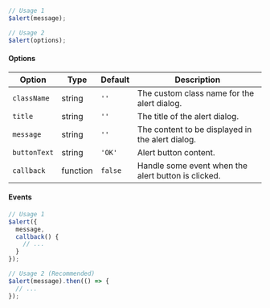 ```js
// Usage 1
$alert(message);

// Usage 2
$alert(options);
```

#### Options

| Option       | Type     | Default | Description                                         |
| ------------ | -------- | ------- | --------------------------------------------------- |
| `className`  | string   | `''`    | The custom class name for the alert dialog.         |
| `title`      | string   | `''`    | The title of the alert dialog.                      |
| `message`    | string   | `''`    | The content to be displayed in the alert dialog.    |
| `buttonText` | string   | `'OK'`  | Alert button content.                               |
| `callback`   | function | `false` | Handle some event when the alert button is clicked. |

#### Events

```js
// Usage 1
$alert({
  message,
  callback() {
    // ...
  }
});

// Usage 2 (Recommended)
$alert(message).then(() => {
  // ...
});
```

